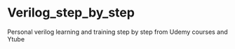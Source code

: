 # Verilog_step_by_step
Personal verilog learning and training step by step from Udemy courses and Ytube
